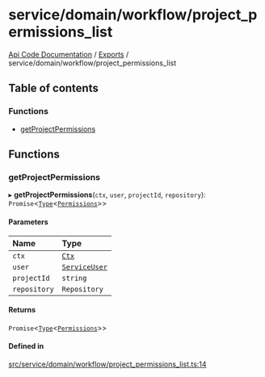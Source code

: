 # service/domain/workflow/project\_permissions\_list
 
[Api Code Documentation](../README.md) / [Exports](../modules.md) / service/domain/workflow/project\_permissions\_list

## Table of contents

### Functions

- [getProjectPermissions](service_domain_workflow_project_permissions_list.md#getprojectpermissions)

## Functions

### getProjectPermissions

▸ **getProjectPermissions**(`ctx`, `user`, `projectId`, `repository`): `Promise`\<[`Type`](result.md#type)\<[`Permissions`](service_domain_permissions.md#permissions)\>\>

#### Parameters

| Name | Type |
| :------ | :------ |
| `ctx` | [`Ctx`](../interfaces/lib_ctx.Ctx.md) |
| `user` | [`ServiceUser`](../interfaces/service_domain_organization_service_user.ServiceUser.md) |
| `projectId` | `string` |
| `repository` | `Repository` |

#### Returns

`Promise`\<[`Type`](result.md#type)\<[`Permissions`](service_domain_permissions.md#permissions)\>\>

#### Defined in

[src/service/domain/workflow/project_permissions_list.ts:14](https://github.com/openkfw/TruBudget/blob/3cf6626/api/src/service/domain/workflow/project_permissions_list.ts#L14)
